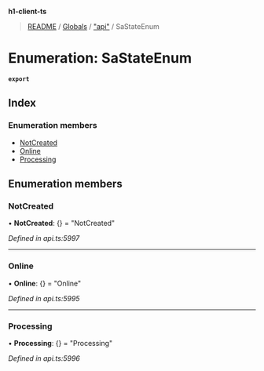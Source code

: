 **h1-client-ts**

> [README](../README.md) / [Globals](../globals.md) / ["api"](../modules/_api_.md) / SaStateEnum

# Enumeration: SaStateEnum

**`export`** 

## Index

### Enumeration members

* [NotCreated](_api_.sastateenum.md#notcreated)
* [Online](_api_.sastateenum.md#online)
* [Processing](_api_.sastateenum.md#processing)

## Enumeration members

### NotCreated

•  **NotCreated**: {} = "NotCreated"

*Defined in api.ts:5997*

___

### Online

•  **Online**: {} = "Online"

*Defined in api.ts:5995*

___

### Processing

•  **Processing**: {} = "Processing"

*Defined in api.ts:5996*
